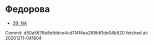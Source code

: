 # Федорова
- [39: NA](39.md)

Commit: d50a5676e8efddce4cd114f4ea269b61de04b520
 fetched at: 20201211-041804
